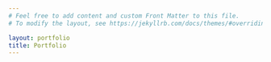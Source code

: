 ```yaml
---
# Feel free to add content and custom Front Matter to this file.
# To modify the layout, see https://jekyllrb.com/docs/themes/#overriding-theme-defaults

layout: portfolio
title: Portfolio
---
```


